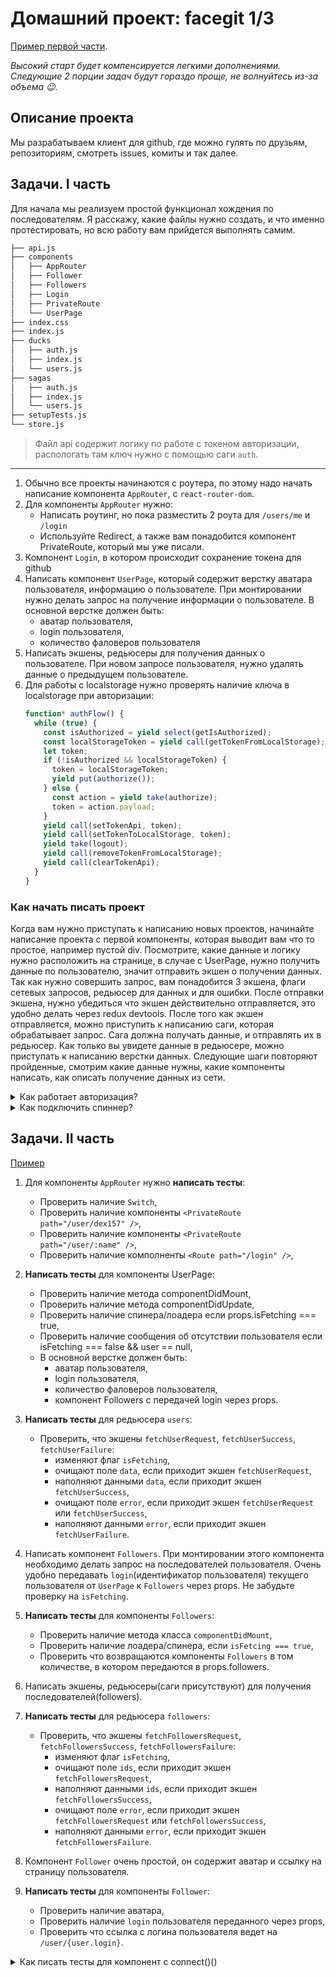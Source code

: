 # Домашний проект: facegit 1/3

[Пример первой части](http://5adf00c7c96592692ff5f32e.quirky-ardinghelli-6bcd9a.netlify.com).

_Высокий старт будет компенсируется легкими дополнениями. Следующие 2 порции задач будут гораздо
проще, не волнуйтесь из-за объема 😉._

## Описание проекта

Мы разрабатываем клиент для github, где можно гулять по друзьям, репозиториям, смотреть issues,
комиты и так далее.

## Задачи. I часть

Для начала мы реализуем простой функционал хождения по последователям. Я расскажу, какие файлы нужно создать, и что именно протестировать, но всю работу вам прийдется выполнять самим.

```bash
├── api.js
├── components
│   ├── AppRouter
│   ├── Follower
│   ├── Followers
│   ├── Login
│   ├── PrivateRoute
│   └── UserPage
├── index.css
├── index.js
├── ducks
│   ├── auth.js
│   ├── index.js
│   └── users.js
├── sagas
│   ├── auth.js
│   ├── index.js
│   └── users.js
├── setupTests.js
└── store.js
```

> Файл api содержит логику по работе с токеном авторизации, распологать там ключ нужно с помощью
> саги `auth`.

---

1. Обычно все проекты начинаются с роутера, по этому надо начать написание компонента `AppRouter`, с `react-router-dom`.
1. Для компоненты `AppRouter` нужно:
   * Написать роутинг, но пока разместить 2 роута для `/users/me` и `/login`
   * Используйте Redirect, а также вам понадобится компонент PrivateRoute, который мы уже писали.
1. Компонент `Login`, в котором происходит сохранение токена для github
1. Написать компонент `UserPage`, который содержит верстку аватара пользователя, информацию о
   пользователе. При монтировании нужно делать запрос на получение информации о пользователе.
   В основной верстке должен быть:
    * аватар пользователя,
    * login пользователя,
    * количество фаловеров пользователя
1. Написать экшены, редьюсеры для получения данных о пользователе. При новом запросе
   пользователя, нужно удалять данные о предыдущем пользователе.
1. Для работы с localstorage нужно проверять наличие ключа в localstorage при авторизации:
    ```javascript
    function* authFlow() {
      while (true) {
        const isAuthorized = yield select(getIsAuthorized);
        const localStorageToken = yield call(getTokenFromLocalStorage);
        let token;
        if (!isAuthorized && localStorageToken) {
          token = localStorageToken;
          yield put(authorize());
        } else {
          const action = yield take(authorize);
          token = action.payload;
        }
        yield call(setTokenApi, token);
        yield call(setTokenToLocalStorage, token);
        yield take(logout);
        yield call(removeTokenFromLocalStorage);
        yield call(clearTokenApi);
      }
    }
    ```

### Как начать писать проект

Когда вам нужно приступать к написанию новых проектов, начинайте написание проекта с первой
компоненты, которая выводит вам что то простое, например пустой div. Посмотрите, какие данные и
логику нужно расположить на странице, в случае с UserPage, нужно получить данные по пользователю,
значит отправить экшен о получении данных. Так как нужно совершить запрос, вам понадобится 3 экшена,
флаги сетевых запросов, редьюсер для данных и для ошибки. После отправки экшена, нужно убедиться что
экшен действительно отправляется, это удобно делать через redux devtools. После того как экшен
отправляется, можно приступить к написанию саги, которая обрабатывает запрос. Сага должна получать
данные, и отправлять их в редьюсер. Как только вы увидете данные в редьюсере, можно приступать к
написанию верстки данных. Следующие шаги повторяют пройденные, смотрим какие данные нужны, какие
компоненты написать, как описать получение данных из сети.

<details>
<summary>Как работает авторизация?</summary>

Авторизация в этой домашней работе происходит с помощью токена который вы передаете в форме, на
странице `login`. Авторизация работает следующим образом, пользователь должен ввести токен, после
нажатия кнопки Еnter, компонент отправляет экшеном токен, который с помощью саги передается в модуль
api. Теперь все запросы будут содержать ключ авторизации, и гитхаб не будет ограничивать сетевые
запросы приложения, но даже с ключом там есть лимит на 5000 запросов, так что не удивляйтесь, если
вас заблокируют на 10-15 минут при очень большом количестве запросов.

</details>

<details>
<summary>Как подключить спиннер?</summary>

Если вы хотите такой же спиннер как примере кода, то используйте следующий код:

```js
import Spinner from 'react-svg-spinner';
...
if (isFetching) {
  return <Spinner size="64px" color="fuchsia" gap={5} />;
}
```

</details>


## Задачи. II часть
[Пример](http://5ae3a119e39e7c70d1a1aff4.determined-wing-535e2a.netlify.com)

1. Для компоненты `AppRouter` нужно **написать тесты**:
   * Проверить наличие `Switch`,
   * Проверить наличие компоненты `<PrivateRoute path="/user/dex157" />`,
   * Проверить наличие компоненты `<PrivateRoute path="/user/:name" />`,
   * Проверить наличие комполненты `<Route path="/login" />`,

1. **Написать тесты** для компоненты UserPage:
   * Проверить наличие метода componentDidMount,
   * Проверить наличие метода componentDidUpdate,
   * Проверить наличие спинера/лоадера если props.isFetching === true,
   * Проверить наличие сообщения об отсутствии пользователя если isFetching === false && user ==
     null,
   * В основной верстке должен быть:
     * аватар пользователя,
     * login пользователя,
     * количество фаловеров пользователя,
     * компонент Followers с передачей login через props.
1. **Написать тесты** для редьюсера `users`:
   * Проверить, что экшены `fetchUserRequest`, `fetchUserSuccess`, `fetchUserFailure`:
     * изменяют флаг `isFetching`,
     * очищают поле `data`, если приходит экшен `fetchUserRequest`,
     * наполняют данными `data`, если приходит экшен `fetchUserSuccess`,
     * очищают поле `error`, если приходит экшен `fetchUserRequest` или `fetchUserSuccess`,
     * наполняют данными `error`, если приходит экшен `fetchUserFailure`.
1. Написать компонент `Followers`. При монтировании этого компонента необходимо делать запрос на
   последователей пользователя. Очень удобно передавать `login`(идентификатор пользователя) текущего
   пользователя от `UserPage` к `Followers` через props. Не забудьте проверку на `isFetching`.
1. **Написать тесты** для компоненты `Followers`:
   * Проверить наличие метода класса `componentDidMount`,
   * Проверить наличие лоадера/спинера, если `isFetcing === true`,
   * Проверить что возвращаются компоненты `Followers` в том количестве, в котором передаются в
     props.followers.
1. Написать экшены, редьюсеры(саги присутствуют) для получения последователей(followers).

1. **Написать тесты** для редьюсера `followers`:

   * Проверить, что экшены `fetchFollowersRequest`, `fetchFollowersSuccess`,
     `fetchFollowersFailure`:
     * изменяют флаг `isFetching`,
     * очищают поле `ids`, если приходит экшен `fetchFollowersRequest`,
     * наполняют данными `ids`, если приходит экшен `fetchFollowersSuccess`,
     * очищают поле `error`, если приходит экшен `fetchFollowersRequest` или
       `fetchFollowersSuccess`,
     * наполняют данными `error`, если приходит экшен `fetchFollowersFailure`.

1. Компонент `Follower` очень простой, он содержит аватар и ссылку на страницу пользователя.
1. **Написать тесты** для компоненты `Follower`:
   * Проверить наличие аватара,
   * Проверить наличие `login` пользователя переданного через props,
   * Проверить что ссылка с логина пользователя ведет на `/user/{user.login}`.
<details>
<summary>Как писать тесты для компонент с connect()()</summary>
Не нужно импортировать в тест компонент обернутый в метод connect, нужно делать отдельный экспорт
компоненты, без обертки в метод connect, и тестировать только такой компонент.

```js
// App.js

export class App extends Component {

...
}

export default connect()(App)



// App.test.js

import {App} from './App'

...
```

</details>
